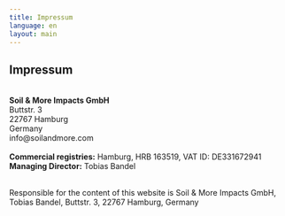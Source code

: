 ```yaml
---
title: Impressum
language: en
layout: main
---
```


<div class="container">
<h2 class="intro">Impressum</h2>
<br>
<strong>Soil & More Impacts GmbH</strong>
<br>
Buttstr. 3
<br>
22767 Hamburg
<br>
Germany
<br>
info@soilandmore.com
<br>
<br>
<strong>Commercial registries:</strong> Hamburg, HRB 163519, VAT ID: DE331672941<br>
<strong>Managing Director:</strong> Tobias Bandel<br><br>

Responsible for the content of this website is Soil & More Impacts GmbH, Tobias Bandel, Buttstr. 3, 22767 Hamburg, Germany

</div>